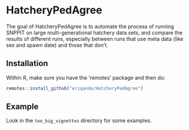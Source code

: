 
<!-- README.md is generated from README.Rmd. Please edit that file -->

# HatcheryPedAgree

<!-- badges: start -->
<!-- badges: end -->

The goal of HatcheryPedAgree is to automate the process of running
SNPPIT on large multi-generational hatchery data sets, and compare the
results of different runs, especially between runs that use meta data
(like sex and spawn date) and those that don’t.

## Installation

Within R, make sure you have the ‘remotes’ package and then do:

``` r
remotes::install_github("eriqande/HatcheryPedAgree")
```

## Example

Look in the `too_big_vignettes` directory for some examples.
